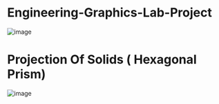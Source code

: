 # Engineering-Graphics-Lab-Project
![image](https://user-images.githubusercontent.com/61963755/208934884-50482a09-2342-4706-b5bf-3bce2d177f66.png)
# Projection Of Solids ( Hexagonal Prism)
![image](https://github.com/onkar69483/Engineering-Graphics-Lab-Project/assets/61963755/a6ddb49f-c315-4f29-8b80-f1907720cd71)
